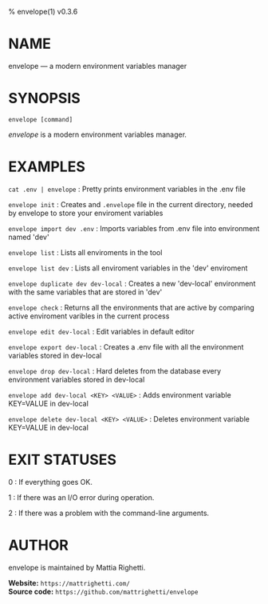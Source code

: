 % envelope(1) v0.3.6

<!-- This is the envelope(1) man page, written in Markdown. -->
<!-- and the man page will appear in the ‘target’ directory. -->

NAME
====

envelope — a modern environment variables manager

SYNOPSIS
========

`envelope [command]`

*envelope* is a modern environment variables manager.

EXAMPLES
========

`cat .env | envelope`
: Pretty prints environment variables in the .env file

`envelope init`
: Creates and `.envelope` file in the current directory, needed by envelope to
store your enviroment variables

`envelope import dev .env`
: Imports variables from .env file into environment named 'dev'

`envelope list`
: Lists all enviroments in the tool

`envelope list dev`
: Lists all enviroment variables in the 'dev' enviroment

`envelope duplicate dev dev-local`
: Creates a new 'dev-local' environment with the same variables that are stored in 'dev'

`envelope check`
: Returns all the environments that are active by comparing active enviroment
varibles in the current process

`envelope edit dev-local`
: Edit variables in default editor

`envelope export dev-local`
: Creates a .env file with all the environment variables stored in dev-local

`envelope drop dev-local`
: Hard deletes from the database every environment variables stored in dev-local

`envelope add dev-local <KEY> <VALUE>`
: Adds environment variable KEY=VALUE in dev-local

`envelope delete dev-local <KEY> <VALUE>`
: Deletes environment variable KEY=VALUE in dev-local

EXIT STATUSES
=============

0
: If everything goes OK.

1
: If there was an I/O error during operation.

2
: If there was a problem with the command-line arguments.

AUTHOR
======

envelope is maintained by Mattia Righetti.

**Website:** `https://mattrighetti.com/` \
**Source code:** `https://github.com/mattrighetti/envelope`
